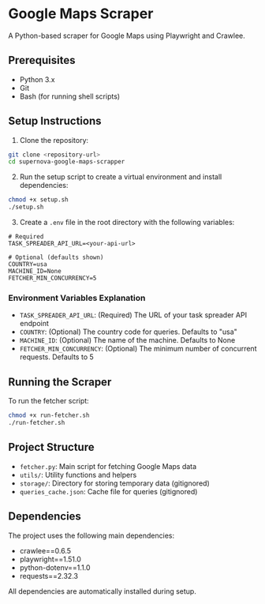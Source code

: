 # Google Maps Scraper

A Python-based scraper for Google Maps using Playwright and Crawlee.

## Prerequisites

- Python 3.x
- Git
- Bash (for running shell scripts)

## Setup Instructions

1. Clone the repository:
```bash
git clone <repository-url>
cd supernova-google-maps-scrapper
```

2. Run the setup script to create a virtual environment and install dependencies:
```bash
chmod +x setup.sh
./setup.sh
```

3. Create a `.env` file in the root directory with the following variables:
```env
# Required
TASK_SPREADER_API_URL=<your-api-url>

# Optional (defaults shown)
COUNTRY=usa
MACHINE_ID=None
FETCHER_MIN_CONCURRENCY=5
```

### Environment Variables Explanation

- `TASK_SPREADER_API_URL`: (Required) The URL of your task spreader API endpoint
- `COUNTRY`: (Optional) The country code for queries. Defaults to "usa"
- `MACHINE_ID`: (Optional) The name of the machine. Defaults to None
- `FETCHER_MIN_CONCURRENCY`: (Optional) The minimum number of concurrent requests. Defaults to 5
## Running the Scraper

To run the fetcher script:
```bash
chmod +x run-fetcher.sh
./run-fetcher.sh
```

## Project Structure

- `fetcher.py`: Main script for fetching Google Maps data
- `utils/`: Utility functions and helpers
- `storage/`: Directory for storing temporary data (gitignored)
- `queries_cache.json`: Cache file for queries (gitignored)

## Dependencies

The project uses the following main dependencies:
- crawlee==0.6.5
- playwright==1.51.0
- python-dotenv==1.1.0
- requests==2.32.3

All dependencies are automatically installed during setup.
